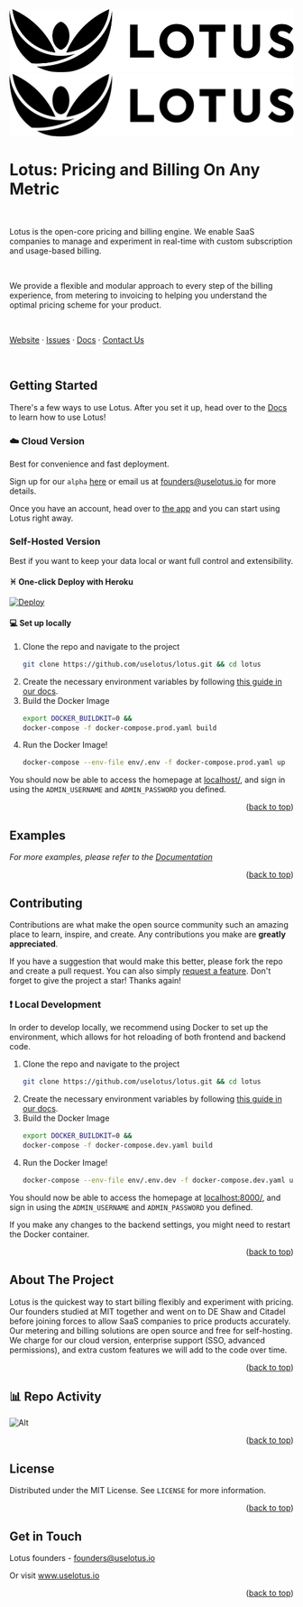 <!-- Improved compatibility of back to top link: See: https://github.com/othneildrew/Best-README-Template/pull/73 -->
<a name="readme-top"></a>
<!--



<!-- PROJECT SHIELDS -->
<!--
*** I'm using markdown "reference style" links for readability.
*** Reference links are enclosed in brackets [ ] instead of parentheses ( ).
*** See the bottom of this document for the declaration of the reference variables
*** for contributors-url, forks-url, etc. This is an optional, concise syntax you may use.
*** https://www.markdownguide.org/basic-syntax/#reference-style-links
-->
<!-- [![Contributors][contributors-shield]][contributors-url]
[![Forks][forks-shield]][forks-url]
[![Stargazers][stars-shield]][stars-url]
[![Issues][issues-shield]][issues-url]
[![MIT License][license-shield]][license-url]
[![LinkedIn][linkedin-shield]][linkedin-url] -->



<!-- PROJECT LOGO -->
![Lotus Logo](./design_resources/Lotus-Horizontal-Logo-RGB-Black-Medium.jpg#gh-dark-mode-only)
![Lotus Logo](./design_resources/Lotus-Horizontal-Logo-RGB-Black-Medium.svg#gh-light-mode-only)

# Lotus: Pricing and Billing On Any Metric

<br/>

Lotus is the open-core pricing and billing engine. We enable SaaS companies to manage and experiment in real-time with custom subscription and usage-based billing.

<br/>

We provide a flexible and modular approach to every step of the billing experience, from metering to invoicing to helping you understand the optimal pricing scheme for your product.

<br/>

[Website](https://www.uselotus.io/) · [Issues](https://github.com/uselotus/lotus/issues) · [Docs](https://docs.uselotus.io/docs/lotus-docs) · [Contact Us](founders@uselotus.io)

<br/>

<!-- GETTING STARTED -->
## Getting Started

There's a few ways to use Lotus. After you set it up, head over to the [Docs](https://docs.uselotus.io/docs/lotus-docs) to learn how to use Lotus!

### :cloud: Cloud Version

Best for convenience and fast deployment. 

Sign up for our `alpha` [here](https://dsl2wm77apy.typeform.com/to/pehx2YSQ?typeform-source=www.uselotus.io) or email us at founders@uselotus.io for more details. 

Once you have an account, head over to [the app](https://www.uselotus.app/) and you can start using Lotus right away.

### Self-Hosted Version

Best if you want to keep your data local or want full control and extensibility.

#### :pisces: One-click Deploy with Heroku
[![Deploy](https://www.herokucdn.com/deploy/button.svg)](https://heroku.com/deploy)

#### :computer: Set up locally

1. Clone the repo and navigate to the project
   ```sh
   git clone https://github.com/uselotus/lotus.git && cd lotus
   ```
2. Create the necessary environment variables by following [this guide in our docs](https://uselotus.stoplight.io/docs/lotus-docs/branches/main/ylqsg3i42dd5z-docker-self-host-env).
3. Build the Docker Image 
   ```sh
   export DOCKER_BUILDKIT=0 && 
   docker-compose -f docker-compose.prod.yaml build
   ```
4. Run the Docker Image!
   ```sh
   docker-compose --env-file env/.env -f docker-compose.prod.yaml up
   ```
You should now be able to access the homepage at [localhost/](http://localhost/), and sign in using the `ADMIN_USERNAME` and `ADMIN_PASSWORD` you defined.

<p align="right">(<a href="#lotus-pricing-and-billing-your-way">back to top</a>)</p>

<!-- USAGE EXAMPLES -->
## Examples

_For more examples, please refer to the [Documentation](https://uselotus.stoplight.io/)_

<p align="right">(<a href="#lotus-pricing-and-billing-your-way">back to top</a>)</p>

<!-- CONTRIBUTING -->
## Contributing

Contributions are what make the open source community such an amazing place to learn, inspire, and create. Any contributions you make are **greatly appreciated**.

If you have a suggestion that would make this better, please fork the repo and create a pull request. You can also simply [request a feature]().
Don't forget to give the project a star! Thanks again!

### :exclamation: Local Development
In order to develop locally, we recommend using Docker to set up the environment, which allows for hot reloading of both frontend and backend code.
1. Clone the repo and navigate to the project
   ```sh
   git clone https://github.com/uselotus/lotus.git && cd lotus
   ```
2. Create the necessary environment variables by following [this guide in our docs](https://uselotus.stoplight.io/docs/lotus-docs/branches/main/ylqsg3i42dd5z-docker-self-host-env).
3. Build the Docker Image 
   ```sh
   export DOCKER_BUILDKIT=0 && 
   docker-compose -f docker-compose.dev.yaml build
   ```
4. Run the Docker Image!
   ```sh
   docker-compose --env-file env/.env.dev -f docker-compose.dev.yaml up
   ```
You should now be able to access the homepage at [localhost:8000/](http://localhost:8000/), and sign in using the `ADMIN_USERNAME` and `ADMIN_PASSWORD` you defined.

If you make any changes to the backend settings, you might need to restart the Docker container.

<p align="right">(<a href="#lotus-pricing-and-billing-your-way">back to top</a>)</p>

<!-- ABOUT THE PROJECT -->
## About The Project

Lotus is the quickest way to start billing flexibly and experiment with pricing. Our founders studied at MIT together and went on to DE Shaw and Citadel before joining forces to allow SaaS companies to price products accurately. Our metering and billing solutions are open source and free for self-hosting. We charge for our cloud version, enterprise support (SSO, advanced permissions), and extra custom features we will add to the code over time.

<p align="right">(<a href="#lotus-pricing-and-billing-your-way">back to top</a>)</p>

## :bar_chart: Repo Activity
![Alt](https://repobeats.axiom.co/api/embed/408c31cc31b6650e1e5c00414ec4a77b0277cf99.svg "Repobeats analytics image")

<p align="right">(<a href="#lotus-pricing-and-billing-your-way">back to top</a>)</p>

<!-- LICENSE -->
## License

Distributed under the MIT License. See `LICENSE` for more information.

<p align="right">(<a href="#lotus-pricing-and-billing-your-way">back to top</a>)</p>

<!-- CONTACT -->
## Get in Touch

Lotus founders - founders@uselotus.io

Or visit www.uselotus.io

<p align="right">(<a href="#lotus-pricing-and-billing-your-way">back to top</a>)</p>



<!-- MARKDOWN LINKS & IMAGES -->
<!-- https://www.markdownguide.org/basic-syntax/#reference-style-links -->
[contributors-shield]: https://img.shields.io/github/contributors/uselotus/lotus.svg?style=for-the-badge
[contributors-url]: [https://github.com/uselotus/lotus/graphs/contributors]
[forks-shield]: https://img.shields.io/github/forks/github_username/repo_name.svg?style=for-the-badge
[forks-url]: https://github.com/uselotus/lotus/network/members
[stars-shield]: https://img.shields.io/github/stars/uselotus/lotus.svg?style=for-the-badge
[stars-url]: https://github.com/uselotus/lotus/stargazers
[issues-shield]: https://img.shields.io/github/issues/github_username/repo_name.svg?style=for-the-badge
[issues-url]: https://github.com/github_username/repo_name/issues
[license-shield]: https://img.shields.io/github/license/github_username/repo_name.svg?style=for-the-badge
[license-url]: https://github.com/github_username/repo_name/blob/master/LICENSE.txt
[linkedin-shield]: https://img.shields.io/badge/-LinkedIn-black.svg?style=for-the-badge&logo=linkedin&colorB=555
[linkedin-url]: https://linkedin.com/in/uselotusio
[product-screenshot]: images/screenshot.png
[Next.js]: https://img.shields.io/badge/next.js-000000?style=for-the-badge&logo=nextdotjs&logoColor=white
[Next-url]: https://nextjs.org/
[React.js]: https://img.shields.io/badge/React-20232A?style=for-the-badge&logo=react&logoColor=61DAFB
[React-url]: https://reactjs.org/
[Vue.js]: https://img.shields.io/badge/Vue.js-35495E?style=for-the-badge&logo=vuedotjs&logoColor=4FC08D
[Vue-url]: https://vuejs.org/
[Angular.io]: https://img.shields.io/badge/Angular-DD0031?style=for-the-badge&logo=angular&logoColor=white
[Angular-url]: https://angular.io/
[Svelte.dev]: https://img.shields.io/badge/Svelte-4A4A55?style=for-the-badge&logo=svelte&logoColor=FF3E00
[Svelte-url]: https://svelte.dev/
[Laravel.com]: https://img.shields.io/badge/Laravel-FF2D20?style=for-the-badge&logo=laravel&logoColor=white
[Laravel-url]: https://laravel.com
[Bootstrap.com]: https://img.shields.io/badge/Bootstrap-563D7C?style=for-the-badge&logo=bootstrap&logoColor=white
[Bootstrap-url]: https://getbootstrap.com
[JQuery.com]: https://img.shields.io/badge/jQuery-0769AD?style=for-the-badge&logo=jquery&logoColor=white
[JQuery-url]: https://jquery.com
